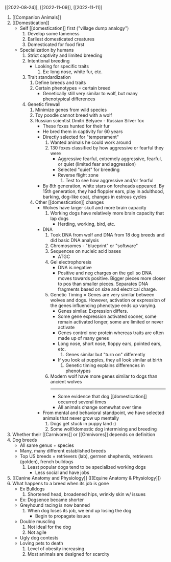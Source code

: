 [[2022-08-24]], [[2022-11-09]], [[2022-11-11]]

1. [[Companion Animals]]
2. [[Domestication]]
	- Self [[domestication]] first ("village dump analogy")
		1. Develop some tameness
		2. Earliest domesticated creatures
		3. Domesticated for food first
	- Specialization by humans
		1. Strict captivity and limited breeding
		2. Intentional breeding
			- Looking for specific traits
				1. Ex: long nose, white fur, etc.
		3. Trait standardization
			1. Define breeds and traits
			2. Certain phenotypes = certain breed
				- Genetically still very similar to wolf, but many phenotypical differences
		4. Genetic firewall
			1. Minimize genes from wild species
			2. Toy poodle cannot breed with a wolf
			3. Russian scientist Dmitri Belyaev - Russian Silver fox
				- These foxes hunted for their fur
				- He bred them in captivity for 60 years
				- Directly selected for "temperament"
					1. Wanted animals he could work around
					2. 130 foxes classified by how aggressive or fearful they were
						- Aggressive fearful, extremely aggressive, fearful, or quiet (limited fear and aggression)
						- Selected "quiet" for breeding
						- Reverse flight zone
							1. Test to see how aggressive and/or fearful
				- By 8th generation, white stars on foreheads appeared. By 15th generation, they had floppier ears, play in adulthood, barking, dog-like coat, changes in estrous cycles
			5. Other [[domestication]] changes
				- Wolves have larger skull and more brain capacity
					1. Working dogs have relatively more brain capacity that lap dogs
						- Herding, working, bird, etc.
				- DNA
					1. Took DNA from wolf and DNA from 18 dog breeds and did basic DNA analysis
					2. Chromosomes - "blueprint" or "software"
					3. Sequences on nucleic acid bases
						- ATGC
					4. Gel electrophoresis
						- DNA is negative
						- Positive and neg charges on the gell so DNA moves towards positive. Bigger pieces more closer to pos than smaller pieces. Separates DNA fragments based on size and electrical charge.
					5. Genetic Timing = Genes are very similar between wolves and dogs. However, activation or expression of the genes influencing phenotype ends up varying. 
						- Genes similar. Expression differs.
						- Some gene expression activated sooner, some remain activated longer, some are limited or never activate
						- Genes control one protein whereas traits are often made up of many genes
						- Long nose, short nose, floppy ears, pointed ears, etc. 
							1. Genes similar but "turn on" differently
						- If you look at puppies, they all look similar at birth
							1. Genetic timing explains differences in phenotypes
					6. Modern wolf have more genes similar to dogs than ancient wolves
						- ---
						- Some evidence that dog [[domestication]] occurred several times 
						- All animals change somewhat over time
				- From mental and behavioral standpoint, we have selected animals that never grow up mentally
					1. Dogs get stuck in puppy land :)
					2. Some wolf/domestic dog intermixing and breeding
3. Whether their [[Carnivores]] or [[Omnivores]] depends on definition
4. Dog breeds
	- All same genus + species
	- Many, many different established breeds
	- Top US breeds = retrievers (lab), germen shepherds, retrievers (golden), french bulldogs
		1. Least popular dogs tend to be specialized working dogs
			- Less social and have jobs
5. [[Canine Anatomy and Physiology]] ([[Equine Anatomy & Physiology]])
7. What happens to a breed when its job is gone
	- Ex Bulldogs
		1. Shortened head, broadened hips, wrinkly skin w/ issues
	- Ex: Dogsence became shorter
	- Greyhound racing is now banned
		1. When dog loses its job, we end up losing the dog
			- Begin to propagate issues
	- Double muscling
		1. Not ideal for the dog
		2. Not agile
	- Ugly dog contests 
	- Loving pets to death
		1. Level of obesity increasing
		2. Most animals are designed for scarcity 